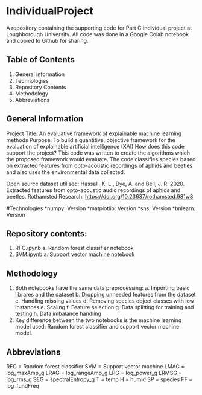 # IndividualProject
A repository containing the supporting code for Part C individual project at Loughborough University.
All code was done in a Google Colab notebook and copied to Github for sharing.

## Table of Contents
1. General information
2. Technologies
3. Repository Contents
4. Methodology
5. Abbreviations

## General Information
Project Title: An evaluative framework of explainable machine learning methods
Purpose: To build a quantitive, objective framework for the evaluation of explainable artificial intelligence (XAI)
How does this code support the project?
This code was written to create the algorithms which the proposed framework would evaluate. The code classifies species based on extracted features from opto-acoustic recordings of aphids and beetles and also uses the environmental data collected.

Open source dataset utilised: Hassall, K. L., Dye, A. and Bell, J. R. 2020. Extracted features from opto-acoustic audio recordings of aphids and beetles. Rothamsted Research. https://doi.org/10.23637/rothamsted.981w8

#Technologies
*numpy: Version
*matplotlib: Version
*sns: Version
*bnlearn: Version

## Repository contents:
1. RFC.ipynb
  a. Random forest classifier notebook
2. SVM.ipynb
  a. Support vector machine notebook

## Methodology 
1. Both notebooks have the same data preprocessing:
  a. Importing basic librares and the dataset
  b. Dropping unneeded features from the dataset
  c. Handling missing values
  d. Removing species object classes with low instances
  e. Scaling
  f. Feature selection
  g. Data splitting for training and testing
  h. Data imbalance handling
2. Key difference between the two notebooks is the machine learning model used: Random forest classifier and support vector machine model.

## Abbreviations
RFC = Random forest classifier
SVM = Support vector machine
LMAG = log_maxAmp_g
LRAG = log_rangeAmp_g
LPG = log_power_g
LRMSG = log_rms_g
SEG = spectralEntropy_g
T = temp
H = humid
SP = species
FF = log_fundFreq

